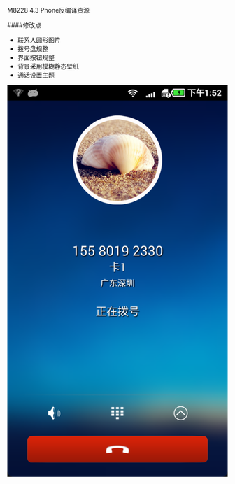M8228 4.3 Phone反编译资源

####修改点

+ 联系人圆形图片
+ 拨号盘规整
+ 界面按钮规整
+ 背景采用模糊静态壁纸
+ 通话设置主题

![UI界面图](screenshot.png)

